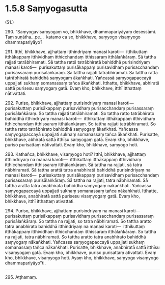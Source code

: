 

# 1.5.8 Saṃyogasutta




(51.)

290\. “Saṃyogavisaṃyogaṃ vo, bhikkhave, dhammapariyāyaṃ desessāmi. Taṃ suṇātha…pe…  katamo ca so, bhikkhave, saṃyogo visaṃyogo dhammapariyāyo?

291\. Itthī, bhikkhave, ajjhattaṃ itthindriyaṃ manasi karoti—  itthikuttaṃ itthākappaṃ itthividhaṃ itthicchandaṃ itthissaraṃ itthālaṅkāraṃ. Sā tattha rajjati tatrābhiramati. Sā tattha rattā tatrābhiratā bahiddhā purisindriyaṃ manasi karoti—  purisakuttaṃ purisākappaṃ purisavidhaṃ purisacchandaṃ purisassaraṃ purisālaṅkāraṃ. Sā tattha rajjati tatrābhiramati. Sā tattha rattā tatrābhiratā bahiddhā saṃyogaṃ ākaṅkhati. Yañcassā saṃyogapaccayā uppajjati sukhaṃ somanassaṃ tañca ākaṅkhati. Itthatte, bhikkhave, abhiratā sattā purisesu saṃyogaṃ gatā. Evaṃ kho, bhikkhave, itthī itthattaṃ nātivattati.

292\. Puriso, bhikkhave, ajjhattaṃ purisindriyaṃ manasi karoti—  purisakuttaṃ purisākappaṃ purisavidhaṃ purisacchandaṃ purisassaraṃ purisālaṅkāraṃ. So tattha rajjati tatrābhiramati. So tattha ratto tatrābhirato bahiddhā itthindriyaṃ manasi karoti—  itthikuttaṃ itthākappaṃ itthividhaṃ itthicchandaṃ itthissaraṃ itthālaṅkāraṃ. So tattha rajjati tatrābhiramati. So tattha ratto tatrābhirato bahiddhā saṃyogaṃ ākaṅkhati. Yañcassa saṃyogapaccayā uppajjati sukhaṃ somanassaṃ tañca ākaṅkhati. Purisatte, bhikkhave, abhiratā sattā itthīsu saṃyogaṃ gatā. Evaṃ kho, bhikkhave, puriso purisattaṃ nātivattati. Evaṃ kho, bhikkhave, saṃyogo hoti.

293\. Kathañca, bhikkhave, visaṃyogo hoti? Itthī, bhikkhave, ajjhattaṃ itthindriyaṃ na manasi karoti—  itthikuttaṃ itthākappaṃ itthividhaṃ itthicchandaṃ itthissaraṃ itthālaṅkāraṃ. Sā tattha na rajjati, sā tatra nābhiramati. Sā tattha arattā tatra anabhiratā bahiddhā purisindriyaṃ na manasi karoti—  purisakuttaṃ purisākappaṃ purisavidhaṃ purisacchandaṃ purisassaraṃ purisālaṅkāraṃ. Sā tattha na rajjati, tatra nābhiramati. Sā tattha arattā tatra anabhiratā bahiddhā saṃyogaṃ nākaṅkhati. Yañcassā saṃyogapaccayā uppajjati sukhaṃ somanassaṃ tañca nākaṅkhati. Itthatte, bhikkhave, anabhiratā sattā purisesu visaṃyogaṃ gatā. Evaṃ kho, bhikkhave, itthī itthattaṃ ativattati.

294\. Puriso, bhikkhave, ajjhattaṃ purisindriyaṃ na manasi karoti—  purisakuttaṃ purisākappaṃ purisavidhaṃ purisacchandaṃ purisassaraṃ purisālaṅkāraṃ. So tattha na rajjati, so tatra nābhiramati. So tattha aratto tatra anabhirato bahiddhā itthindriyaṃ na manasi karoti—  itthikuttaṃ itthākappaṃ itthividhaṃ itthicchandaṃ itthissaraṃ itthālaṅkāraṃ. So tattha na rajjati, tatra nābhiramati. So tattha aratto tatra anabhirato bahiddhā saṃyogaṃ nākaṅkhati. Yañcassa saṃyogapaccayā uppajjati sukhaṃ somanassaṃ tañca nākaṅkhati. Purisatte, bhikkhave, anabhiratā sattā itthīsu visaṃyogaṃ gatā. Evaṃ kho, bhikkhave, puriso purisattaṃ ativattati. Evaṃ kho, bhikkhave, visaṃyogo hoti. Ayaṃ kho, bhikkhave, saṃyogo visaṃyogo dhammapariyāyo”ti.

---

295\. Aṭṭhamaṃ.





